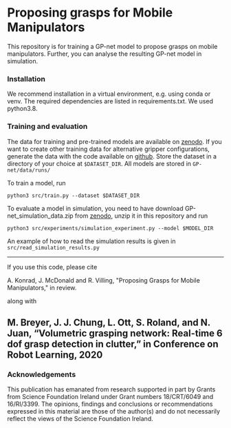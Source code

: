 # Proposing grasps for Mobile Manipulators

This repository is for training a GP-net model to propose grasps on mobile manipulators. Further, you can
analyse the resulting GP-net model in simulation.

### Installation

We recommend installation in a virtual environment, e.g. using conda or venv. The required dependencies are listed
in requirements.txt. We used python3.8.

### Training and evaluation

The data for training and pre-trained models are available 
on [zenodo](https://zenodo.org/record/7589237).
If you want to create other training data for alternative gripper configurations, generate
the data with the code available on [github](https://github.com/AuCoRoboticsMU/gpnet-data). 
Store the dataset in a directory of
your choice at `$DATASET_DIR`. All models are stored in `GP-net/data/runs/`

To train a model, run

```
python3 src/train.py --dataset $DATASET_DIR
```

To evaluate a model in simulation, you need to have download GP-net_simulation_data.zip from 
[zenodo](https://zenodo.org/record/7589237), unzip it in this repository and run

```
python3 src/experiments/simulation_experiment.py --model $MODEL_DIR
```

An example of how to read the simulation results is given in `src/read_simulation_results.py`

----------------
If you use this code, please cite

A. Konrad, J. McDonald and R. Villing, "Proposing Grasps for Mobile Manipulators," in review.

along with

M. Breyer, J. J. Chung, L. Ott, S. Roland, and N. Juan, “Volumetric
grasping network: Real-time 6 dof grasp detection in clutter,” in Conference on Robot Learning, 2020
 --------
### Acknowledgements

This publication has emanated from research supported in part by Grants from Science Foundation Ireland under 
Grant numbers 18/CRT/6049 and 16/RI/3399.
The opinions, findings and conclusions or recommendations expressed in this material are those of the author(s) and do 
not necessarily reflect the views of the Science Foundation Ireland.